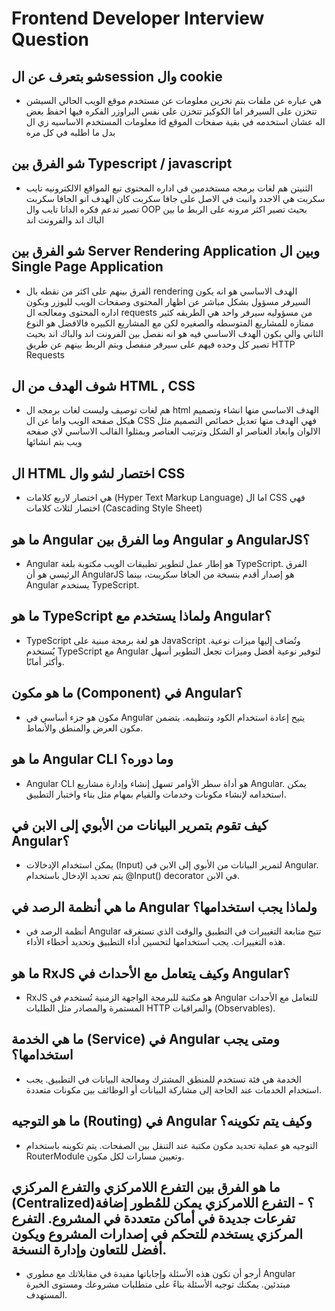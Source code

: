 # Frontend Developer Interview Question

## شو بتعرف عن الsession وال cookie

- هي عباره عن ملفات بتم تخزين معلومات عن مستخدم موقع الويب الحالي السيشن تتخزن على السيرفر اما الكوكيز تتخزن على نفس البراوزر الفكره فيها احفظ بعض معلومات المستخدم الاساسيه زي ال id اله عشان استخدمه في بقية صفحات الموقع بدل ما اطلبه في كل مره

## شو الفرق بين Typescript / javascript

- الثنيتن هم لغات برمجه مستخدمين في اداره المحتوى تبع المواقع الالكترونيه تايب سكربت هي الاجدد وانبت في الاصل على جافا سكربت كان الهدف انو الجافا سكربت تصير تدعم فكره الداتا تايب وال OOP بحيث تصير اكثر مرونه على الربط ما بين الباك اند والفرونت اند

## شو الفرق بين Server Rendering Application وبين ال Single Page Application

- الفرق بينهم على اكثر من نقطه بال rendering الهدف الاساسي هو انه يكون السيرفر مسؤول بشكل مباشر عن اظهار المحتوى وصفحات الويب لليوزر وبكون اداره المحتوى ومعالجه ال requests من مسؤوليه سيرفر واحد هي الطريقه كثير ممتازه للمشاريع المتوسطه والصغيره لكن مع المشاريع الكبيره فالافضل هو النوع الثاني والي بكون الهدف الاساسي فيه هو انه نفصل بين الفرونت اند والباك اند بحيث تصير كل وحده فيهم على سيرفر منفصل
  وبتم الربط بينهم عن طريق HTTP Requests

## شوف الهدف من ال HTML , CSS

- هم لغات توصيف وليست لغات برمجه ال html الهدف الاساسي منها انشاء وتصميم هيكل صفحه الويب واما عن ال CSS فهي الهدف منها تعديل خصائص التصميم مثل الالوان وابعاد العناصر او الشكل وترتيب العناصر وبمثلوا القالب الاساسي لاي صفحه ويب بتم انشائها

## ال HTML اختصار لشو وال CSS

- هي اختصار لاربع كلامات (Hyper Text Markup Language)
  اما ال CSS فهي اختصار لثلاث كلامات (Cascading Style Sheet)

## ما هو Angular وما الفرق بين Angular و AngularJS؟

- Angular هو إطار عمل لتطوير تطبيقات الويب مكتوبة بلغة TypeScript. الفرق الرئيسي هو أن AngularJS هو إصدار أقدم بنسخة من الجافا سكريبت، بينما Angular يستخدم TypeScript.

## ما هو TypeScript ولماذا يستخدم مع Angular؟

- TypeScript هو لغة برمجة مبنية على JavaScript وتُضاف إليها ميزات نوعية. يُستخدم TypeScript مع Angular لتوفير نوعية أفضل وميزات تجعل التطوير أسهل وأكثر أمانًا.

## ما هو مكون (Component) في Angular؟

- مكون هو جزء أساسي في Angular يتيح إعادة استخدام الكود وتنظيمه. يتضمن مكون العرض والمنطق والأنماط.

## ما هو Angular CLI وما دوره؟

- Angular CLI هو أداة سطر الأوامر تسهل إنشاء وإدارة مشاريع Angular. يمكن استخدامه لإنشاء مكونات وخدمات والقيام بمهام مثل بناء واختبار التطبيق.

## كيف تقوم بتمرير البيانات من الأبوي إلى الابن في Angular؟

- يمكن استخدام الإدخالات (Input) لتمرير البيانات من الأبوي إلى الابن في Angular. يتم تحديد الإدخال باستخدام @Input() decorator في الابن.

## ما هي أنظمة الرصد في Angular ولماذا يجب استخدامها؟

- أنظمة الرصد في Angular تتيح متابعة التغييرات في التطبيق والوقت الذي تستغرقه هذه التغييرات. يجب استخدامها لتحسين أداء التطبيق وتحديد أخطاء الأداء.

## ما هو RxJS وكيف يتعامل مع الأحداث في Angular؟

- RxJS هو مكتبة للبرمجة الواجهة الزمنية تُستخدم في Angular للتعامل مع الأحداث المستمرة والمصادر مثل الطلبات HTTP والمراقبات (Observables).

## ما هي الخدمة (Service) في Angular ومتى يجب استخدامها؟

- الخدمة هي فئة تستخدم للمنطق المشترك ومعالجة البيانات في التطبيق. يجب استخدام الخدمات عند الحاجة إلى مشاركة البيانات أو الوظائف بين مكونات متعددة.

## ما هو التوجيه (Routing) في Angular وكيف يتم تكوينه؟

- التوجيه هو عملية تحديد مكون مكتبة عند التنقل بين الصفحات. يتم تكوينه باستخدام RouterModule وتعيين مسارات لكل مكون.

## ما هو الفرق بين التفرع اللامركزي والتفرع المركزي (Centralized)؟ - التفرع اللامركزي يمكن للمُطور إضافة تفرعات جديدة في أماكن متعددة في المشروع. التفرع المركزي يستخدم للتحكم في إصدارات المشروع ويكون أفضل للتعاون وإدارة النسخة.

- أرجو أن تكون هذه الأسئلة وإجاباتها مفيدة في مقابلاتك مع مطوري Angular مبتدئين. يمكنك توجيه الأسئلة بناءً على متطلبات مشروعك ومستوى الخبرة المستهدف.

